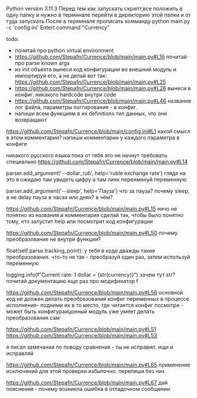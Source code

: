 Python version 3.11.3
Перед тем как запускать скрипт,все положить в одну папку и нужно в терминале перейти в директорию этой папки и от туда запускать
После в терминале прописать комманду python main.py -c 'config.ini'
Entert command "Currency"



todo:
- почитай про python virtual environment
- https://github.com/Stepafn/Currence/blob/main/main.py#L16 почитай про parse known args
- из init объекта вынеси код конфигурации во внешний модуль и импортируй его, а не делай вот так: https://github.com/Stepafn/Currence/blob/main/main.py#L25
- https://github.com/Stepafn/Currence/blob/main/main.py#L26 вынеси в конфиг. никакого hardcode внутри code
- https://github.com/Stepafn/Currence/blob/main/main.py#L46 название лог файла, параметры логгирования - в конфиг.
- напиши всем функциям в их definitions тип данных, что они возвращают
  

https://github.com/Stepafn/Currence/blob/main/config.ini#L1
какой смысл в этом комментарии?
напиши комментарии у каждого параметра в конфиге

никакого русского языка пока от тебя это не начнут требовать специально
https://github.com/Stepafn/Currence/blob/main/main.py#L14


parser.add_argument('--dollar_rub', help='ruble exchange rate')
глядя на это я ожидаю там увидеть цифру
а там линк
переименуй переменную

parser.add_argument('--sleep', help='Пауза')
что за пауза?
почему sleep, а не delay
пауза в часах или днях? в чём?

https://github.com/Stepafn/Currence/blob/main/main.py#L15
ничо не понятно из названия и комментария
сделай так, чтобы было понятно тому, кто запустит help или посмотрит код конфигурации

https://github.com/Stepafn/Currence/blob/main/main.py#L50
почему преобразование не внутри функции?

float(self.parse.tracking_point):
у тебя в коде дважды такие преобразования. что-то не так - преобразуй один раз, затем используй переменную

logging.info(f"Current rate: 1 dollar = {str(currency)}")
зачем тут str? почитай документацию еще раз про модификатор f

https://github.com/Stepafn/Currence/blob/main/main.py#L56
основной код не должен делать преобразования конфиг переменных в процессе исполнения- подними их в то место, где читается конфиг
посмотри - может быть конфигураицонный модуль уже умеет делать преобразования сам 


https://github.com/Stepafn/Currence/blob/main/main.py#L51
https://github.com/Stepafn/Currence/blob/main/main.py#L53

я писал замечания по поводу сравнения - ты не исправил. ищи и исправляй

https://github.com/Stepafn/Currence/blob/main/main.py#L65
применение исключений для этой проверки избыточно. перепиши без них

https://github.com/Stepafn/Currence/blob/main/main.py#L67
дай пояснения - почему возникла ошибка в отладочном сообщении










            

